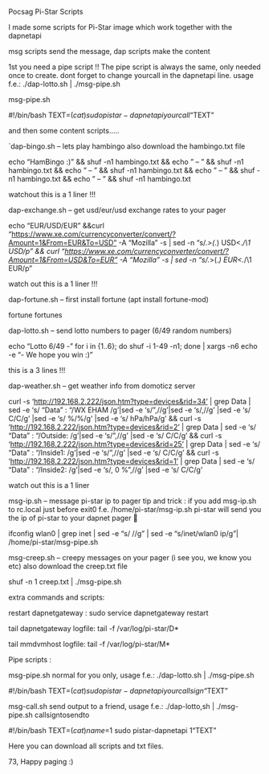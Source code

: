 Pocsag Pi-Star Scripts

I made some scripts for Pi-Star image which work together with the dapnetapi

msg scripts send the message, dap scripts make the content

1st you need a pipe script !!
The pipe script is always the same, only needed once to create. dont forget to change yourcall in the dapnetapi line. usage f.e.: ./dap-lotto.sh | ./msg-pipe.sh

msg-pipe.sh

#!/bin/bash
TEXT=$(cat )
sudo pistar-dapnetapi yourcall “$TEXT”


and then some content scripts…..


`dap-bingo.sh – lets play hambingo also download the hambingo.txt file

echo “HamBingo :)” && shuf -n1 hambingo.txt && echo ” – ” && shuf -n1 hambingo.txt && echo ” – ” && shuf -n1 hambingo.txt && echo ” – ” && shuf -n1 hambingo.txt && echo ” – ” && shuf -n1 hambingo.txt

watchout this is a 1 liner !!!


dap-exchange.sh – get usd/eur/usd exchange rates to your pager

echo “EUR/USD/EUR” &&curl “https://www.xe.com/currencyconverter/convert/?Amount=1&From=EUR&To=USD” -A “Mozilla” -s | sed -n “s/.*>\(.*\) USD<.*/\1 USD/p” && curl “https://www.xe.com/currencyconverter/convert/?Amount=1&From=USD&To=EUR” -A “Mozilla” -s | sed -n “s/.*>\(.*\) EUR<.*/\1 EUR/p”

watch out this is a 1 liner !!!


dap-fortune.sh – first install fortune (apt install fortune-mod)

fortune fortunes


dap-lotto.sh – send lotto numbers to pager (6/49 random numbers)

echo “Lotto 6/49 -”
for i in {1..6}; do shuf -i 1-49 -n1; done | xargs -n6
echo -e “- We hope you win :)”

this is a 3 lines !!!


dap-weather.sh – get weather info from domoticz server

curl -s ‘http://192.168.2.222/json.htm?type=devices&rid=34’ | grep Data | sed -e ‘s/ “Data” : “/WX EHAM /g’|sed -e ‘s/”,//g’|sed -e ‘s/,//g’ |sed -e ‘s/ C/C/g’ |sed -e ‘s/ %/%/g’ |sed -e ‘s/ hPa/hPa/g’ && curl -s ‘http://192.168.2.222/json.htm?type=devices&rid=2’ | grep Data | sed -e ‘s/ “Data” : “/Outside: /g’|sed -e ‘s/”,//g’ |sed -e ‘s/ C/C/g’ && curl -s ‘http://192.168.2.222/json.htm?type=devices&rid=25’ | grep Data | sed -e ‘s/ “Data” : “/Inside1: /g’|sed -e ‘s/”,//g’ |sed -e ‘s/ C/C/g’ && curl -s ‘http://192.168.2.222/json.htm?type=devices&rid=1’ | grep Data | sed -e ‘s/ “Data” : “/Inside2: /g’|sed -e ‘s/, 0 %”,//g’ |sed -e ‘s/ C/C/g’

watch out this is a 1 liner


msg-ip.sh – message pi-star ip to pager
tip and trick : if you add msg-ip.sh to rc.local just before exit0 f.e. /home/pi-star/msg-ip.sh pi-star will send you the ip of pi-star to your dapnet pager 🙂

ifconfig wlan0 | grep inet | sed -e “s/ //g” | sed -e “s/inet/wlan0 ip/g”| /home/pi-star/msg-pipe.sh


msg-creep.sh – creepy messages on your pager (i see you, we know you etc) also download the creep.txt file

shuf -n 1 creep.txt | ./msg-pipe.sh


extra commands and scripts:

restart dapnetgateway :
sudo service dapnetgateway restart

tail dapnetgateway logfile:
tail -f /var/log/pi-star/D*

tail mmdvmhost logfile:
tail -f /var/log/pi-star/M*

Pipe scripts :

msg-pipe.sh
normal for you only, usage f.e.: ./dap-lotto.sh | ./msg-pipe.sh

#!/bin/bash
TEXT=$(cat)
sudo pistar-dapnetapi yourcallsign “$TEXT”


msg-call.sh
send output to a friend, usage f.e.: ./dap-lotto,sh | ./msg-pipe.sh callsigntosendto

#!/bin/bash
TEXT=$(cat )
name=$1
sudo pistar-dapnetapi $1 “$TEXT”



Here you can download all scripts and txt files.

73, Happy paging :) 

